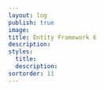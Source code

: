 ```yaml
---
layout: log
publish: true
image: 
title: Entity Framework 6
description: 
styles:
  title: 
  description: 
sortorder: 11
---
```

# 
